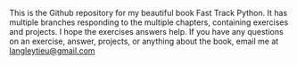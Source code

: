This is the Github repository for my beautiful book Fast Track Python. It has multiple branches responding to the multiple chapters, containing exercises and projects. 
I hope the exercises answers help.
If you have any questions on an exercise, answer, projects, or anything about the book, email me at langleytieu@gmail.com
